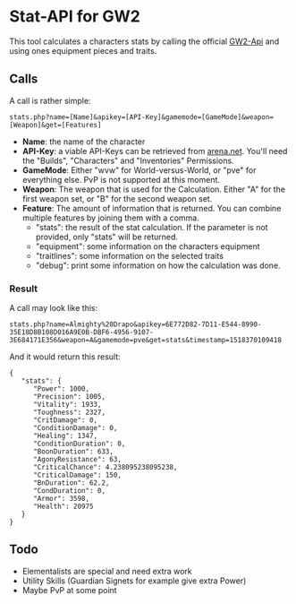 # Stat-API for GW2

This tool calculates a characters stats by calling the official [GW2-Api](https://api.guildwars2.com/v2) and using ones equipment pieces and traits. 

## Calls
A call is rather simple: 
```
stats.php?name=[Name]&apikey=[API-Key]&gamemode=[GameMode]&weapon=[Weapon]&get=[Features]
```

* **Name**: the name of the character 
* **API-Key**: a viable API-Keys can be retrieved from [arena.net](https://account.arena.net/applications). You'll need the "Builds", "Characters" and "Inventories" Permissions.
* **GameMode**: Either "wvw" for World-versus-World, or "pve" for everything else. PvP is not supported at this moment.
* **Weapon**: The weapon that is used for the Calculation. Either "A" for the first weapon set, or "B" for the second weapon set. 
* **Feature**: The amount of information that is returned. You can combine multiple features by joining them with a comma. 
  * "stats": the result of the stat calculation. If the parameter is not provided, only "stats" will be returned.
  * "equipment": some information on the characters equipment
  * "traitlines": some information on the selected traits
  * "debug": print some information on how the calculation was done. 

### Result
A call may look like this: 
```
stats.php?name=Almighty%20Drapo&apikey=6E772D82-7D11-E544-8990-35E18D8B108D016A9E0B-DBF6-4956-9107-3E684171E356&weapon=A&gamemode=pve&get=stats&timestamp=1518370109418
```
And it would return this result:

    {
       "stats": {
          "Power": 1000,
          "Precision": 1005,
          "Vitality": 1933,
          "Toughness": 2327,
          "CritDamage": 0,
          "ConditionDamage": 0,
          "Healing": 1347,
          "ConditionDuration": 0,
          "BoonDuration": 633,
          "AgonyResistance": 63,
          "CriticalChance": 4.238095238095238,
          "CriticalDamage": 150,
          "BnDuration": 62.2,
          "CondDuration": 0,
          "Armor": 3598,
          "Health": 20975
       }
    }

## Todo
* Elementalists are special and need extra work
* Utility Skills (Guardian Signets for example give extra Power)
* Maybe PvP at some point
